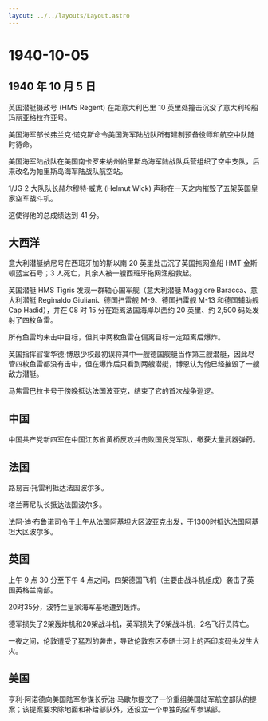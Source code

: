 ```yaml
---
layout: ../../layouts/Layout.astro
---
```


# 1940-10-05

## 1940 年 10 月 5 日

英国潜艇摄政号 (HMS Regent) 在距意大利巴里 10
英里处撞击沉没了意大利轮船玛丽亚格拉齐亚号。

美国海军部长弗兰克·诺克斯命令美国海军陆战队所有建制预备役师和航空中队随时待命。

美国海军陆战队在美国南卡罗来纳州帕里斯岛海军陆战队兵营组织了空中支队，后来改名为帕里斯岛海军陆战队航空站。

1/JG 2 大队队长赫尔穆特·威克 (Helmut Wick)
声称在一天之内摧毁了五架英国皇家空军战斗机。

这使得他的总成绩达到 41 分。

## 大西洋

意大利潜艇纳尼号在西班牙加的斯以南 20 英里处击沉了英国拖网渔船 HMT
金斯顿蓝宝石号；3 人死亡，其余人被一艘西班牙拖网渔船救起。

英国潜艇 HMS Tigris 发现一群轴心国军舰（意大利潜艇 Maggiore
Baracca、意大利潜艇 Reginaldo Giuliani、德国扫雷舰 M-9、德国扫雷舰 M-13
和德国辅助舰 Cap Hadid），并在 08 时 15 分在距离法国海岸以西约 20
英里、约 2,500 码处发射了四枚鱼雷。

所有鱼雷均未击中目标，但其中两枚鱼雷在偏离目标一定距离后爆炸。

英国指挥官霍华德·博恩少校最初误将其中一艘德国舰艇当作第三艘潜艇，因此尽管四枚鱼雷都没有击中，但在爆炸后只看到两艘潜艇，博恩认为他已经摧毁了一艘敌方潜艇。

马焦雷巴拉卡号于傍晚抵达法国波亚克，结束了它的首次战争巡逻。

## 中国

中国共产党新四军在中国江苏省黄桥反攻并击败国民党军队，缴获大量武器弹药。

## 法国

路易吉·托雷利抵达法国波尔多。

塔兰蒂尼队长抵达法国波尔多。

法阿·迪·布鲁诺司令于上午从法国阿基坦大区波亚克出发，于1300时抵达法国阿基坦大区波尔多。

## 英国

上午 9 点 30 分至下午 4
点之间，四架德国飞机（主要由战斗机组成）袭击了英国英格兰南部。

20时35分，波特兰皇家海军基地遭到轰炸。

德军损失了2架轰炸机和20架战斗机，英军损失了9架战斗机，2名飞行员阵亡。

一夜之间，伦敦遭受了猛烈的袭击，导致伦敦东区泰晤士河上的西印度码头发生大火。

## 美国

亨利·阿诺德向美国陆军参谋长乔治·马歇尔提交了一份重组美国陆军航空部队的提案；该提案要求除地面和补给部队外，还设立一个单独的空军参谋部。